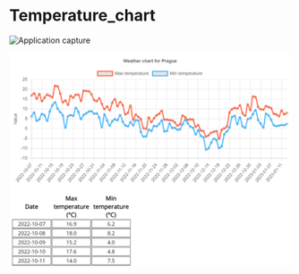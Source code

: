 # Temperature_chart

![Application capture](/relative/path/to/Capture.PNG?raw=true "Application capture")

![Settings Window](https://raw.githubusercontent.com/richardgama/Temperature_chart/master/Capture.PNG)
